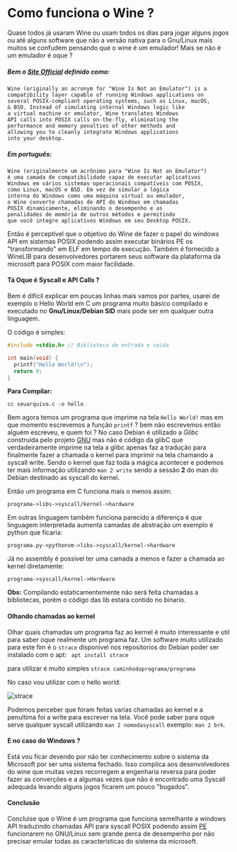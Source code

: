 # Como funciona o Wine ?

Quase todos já usaram Wine ou usam todos os dias para jogar
alguns jogos ou até alguns software que não a versão nativa para
o Gnu/Linux mais muitos se confudem pensando que o wine é um
emulador! Mais se não é um emulador é oque ?

##### Bem o [Site Official](https://www.winehq.org/) definido como:
```
Wine (originally an acronym for "Wine Is Not an Emulator") is a
compatibility layer capable of running Windows applications on
several POSIX-compliant operating systems, such as Linux, macOS,
& BSD. Instead of simulating internal Windows logic like
a virtual machine or emulator, Wine translates Windows
API calls into POSIX calls on-the-fly, eliminating the
performance and memory penalties of other methods and
allowing you to cleanly integrate Windows applications
into your desktop.
```

##### Em português:

```
Wine (originalmente um acrônimo para "Wine Is Not an Emulator")
é uma camada de compatibilidade capaz de executar aplicativos
Windows em vários sistemas operacionais compatíveis com POSIX,
como Linux, macOS e BSD. Em vez de simular a lógica
interna do Windows como uma máquina virtual ou emulador,
o Wine converte chamadas de API do Windows em chamadas
POSIX dinamicamente, eliminando o desempenho e as
penalidades de memória de outros métodos e permitindo
que você integre aplicativos Windows em seu Desktop POSIX.
```


Então é perceptível que o objetivo do Wine de fazer o papel do
windows API em sistemas POSIX podendo assim executar binários PE
os "transformando" em ELF em tempo de execução. Também é
fornecido a WineLIB para desenvolvedores portarem seus software da
plataforma da microsoft para POSIX com maior facilidade.

#### **Tá** Oque é Syscall e API Calls ?

Bem é difícil explicar em poucas linhas mais vamos por partes,
usarei de exemplo o Hello World em C um programa muito básico
compilado e executado no **Gnu/Linux/Debian SID**
mais pode ser em qualquer outra linguagem.

O código é simples:

```c
#include <stdio.h> // Biblioteca de entrada e saida

int main(void) {
  printf("Hello World!\n");
  return 0;
}
```

**Para Compilar:**

```cc seuarquivo.c -o hello```

  Bem agora temos um programa que imprime na tela ```Hello World!```
mas em que momento escrevemos a função ```printf``` ? bem não
escrevemos então alguém escreveu, e quem foi ? No caso Debian é
utilizado a *Glibc* construida pelo projeto [GNU](gnu.org) mas
não é código da glibC que verdadeiramente imprime na tela a
glibc apenas faz a tradução para finalmente fazer a chamada o
kernel para imprimir na tela chamando a syscall write. Sendo o
kernel que faz toda a mágica acontecer e podemos ter mais
informação utilizando ```man 2 write``` sendo a sessão **2** do
man do Debian destinado as syscall do kernel.

Então um programa em C funciona mais o menos assim:

```programa->libs->syscall/kernel->hardware```

Em outras linguagem também funciona parecido a diferença é que
linguagem interpretada aumenta camadas de abstração um exemplo é
python que ficaria:

```programa.py->pythonvm->libs->syscall/kernel->hardware```

Já no assembly é possível ter uma camada a menos e fazer a
chamada ao kernel diretamente:

```programa->syscall/kernel->Hardware```

**Obs:** Compilando estaticamentemente não será feita chamadas
a bibliotecas, porém o código das lib estara contido no binario.

#### Olhando chamadas ao kernel

Olhar quais chamadas um programa faz ao kernel é muito
interessante e util para saber oque realmente um programa faz.
Um software muito utilizado para este fim é o ```strace```
disponivel nos repositorios do Debian poder ser instalado com o
apt:
``` apt install strace```

para utilizar é muito simples ```strace
caminhodoprograma/programa```

No caso vou utilizar com o hello world:

![strace](./img/strace.png)

Podemos perceber que foram feitas varias chamadas ao kernel e a
penultima foi a write para escrever na tela. Você pode saber
para oque serve qualquer syscall utilizando ```man 2
nomedasyscall``` exemplo: ```man 2 brk```.


#### E no caso do Windows ?

Está vou ficar devendo por não ter conhecimento sobre o sistema
da Microsoft por ser uma sistema fechado. Isso complica aos
desenvolvedores do wine que muitas vezes recorregem a engenharia
reversa para poder fazer as converções e a algumas vezes que não
é encontrado uma Syscall adequada levando alguns jogos ficarem
um pouco "bugados".

#### Conclusão

Concluise que o Wine é um programa que funciona semelhante a
windows API traduzindo chamadas API para syscall POSIX podendo
assim [PE](https://pt.wikipedia.org/wiki/Portable_Executable) funcionarem no GNU/Linux sem grande perca de desempenho
por não precisar emular todas as caracteristicas do sistema da
microsoft.

